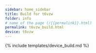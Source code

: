 ```yaml
---
sidebar: home_sidebar
title: Build for t6vzw
folder: info
# name of the page (/{{permalink}}.html)
permalink: t6vzw_build.html
device: t6vzw
---
```

{% include templates/device_build.md %}
